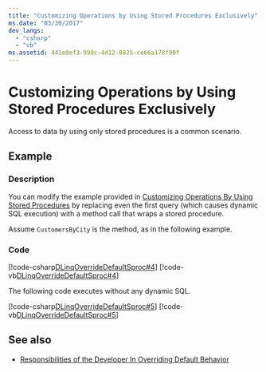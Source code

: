 ```yaml
---
title: "Customizing Operations by Using Stored Procedures Exclusively"
ms.date: "03/30/2017"
dev_langs: 
  - "csharp"
  - "vb"
ms.assetid: 441e8ef3-998c-4d12-8825-ce66a178f90f
---
```

# Customizing Operations by Using Stored Procedures Exclusively
Access to data by using only stored procedures is a common scenario.  
  
## Example  
  
### Description  
 You can modify the example provided in [Customizing Operations By Using Stored Procedures](../../../../../../docs/framework/data/adonet/sql/linq/customizing-operations-by-using-stored-procedures.md) by replacing even the first query (which causes dynamic SQL execution) with a method call that wraps a stored procedure.  
  
 Assume `CustomersByCity` is the method, as in the following example.  
  
### Code  
 [!code-csharp[DLinqOverrideDefaultSproc#4](../../../../../../samples/snippets/csharp/VS_Snippets_Data/DLinqOverrideDefaultSproc/cs/northwind.cs#4)]
 [!code-vb[DLinqOverrideDefaultSproc#4](../../../../../../samples/snippets/visualbasic/VS_Snippets_Data/DLinqOverrideDefaultSproc/vb/northwind.vb#4)]  
  
 The following code executes without any dynamic SQL.  
  
 [!code-csharp[DLinqOverrideDefaultSproc#5](../../../../../../samples/snippets/csharp/VS_Snippets_Data/DLinqOverrideDefaultSproc/cs/Program.cs#5)]
 [!code-vb[DLinqOverrideDefaultSproc#5](../../../../../../samples/snippets/visualbasic/VS_Snippets_Data/DLinqOverrideDefaultSproc/vb/Module1.vb#5)]  
  
## See also

- [Responsibilities of the Developer In Overriding Default Behavior](../../../../../../docs/framework/data/adonet/sql/linq/responsibilities-of-the-developer-in-overriding-default-behavior.md)
